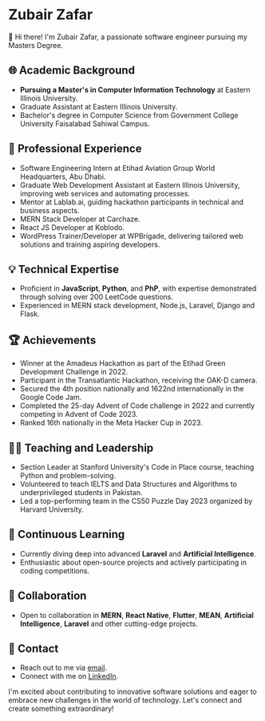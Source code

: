 # Zubair Zafar  

👋 Hi there! I'm Zubair Zafar, a passionate software engineer pursuing my Masters Degree.  

## 🌐 Academic Background  

- **Pursuing a Master's in Computer Information Technology** at Eastern Illinois University.  
- Graduate Assistant at Eastern Illinois University.
- Bachelor's degree in Computer Science from Government College University Faisalabad Sahiwal Campus.  

## 💼 Professional Experience  

- Software Engineering Intern at Etihad Aviation Group World Headquarters, Abu Dhabi.  
- Graduate Web Development Assistant at Eastern Illinois University, improving web services and automating processes.  
- Mentor at Lablab.ai, guiding hackathon participants in technical and business aspects.  
- MERN Stack Developer at Carchaze.  
- React JS Developer at Koblodo.  
- WordPress Trainer/Developer at WPBrigade, delivering tailored web solutions and training aspiring developers.  

## 💡 Technical Expertise  

- Proficient in **JavaScript**, **Python**, and **PhP**, with expertise demonstrated through solving over 200 LeetCode questions.  
- Experienced in MERN stack development, Node.js, Laravel, Django and Flask.  

## 🏆 Achievements  

- Winner at the Amadeus Hackathon as part of the Etihad Green Development Challenge in 2022.  
- Participant in the Transatlantic Hackathon, receiving the OAK-D camera.  
- Secured the 4th position nationally and 1622nd internationally in the Google Code Jam.  
- Completed the 25-day Advent of Code challenge in 2022 and currently competing in Advent of Code 2023.  
- Ranked 16th nationally in the Meta Hacker Cup in 2023.  

## 👨‍🏫 Teaching and Leadership  

- Section Leader at Stanford University's Code in Place course, teaching Python and problem-solving.  
- Volunteered to teach IELTS and Data Structures and Algorithms to underprivileged students in Pakistan.  
- Led a top-performing team in the CS50 Puzzle Day 2023 organized by Harvard University.  

## 🚀 Continuous Learning  

- Currently diving deep into advanced **Laravel** and **Artificial Intelligence**.  
- Enthusiastic about open-source projects and actively participating in coding competitions.  

## 🤝 Collaboration  

- Open to collaboration in **MERN**, **React Native**, **Flutter**, **MEAN**, **Artificial Intelligence**, **Laravel** and other cutting-edge projects.  

## 📧 Contact  

- Reach out to me via [email](mailto:zubairzafar480@gmail.com).  
- Connect with me on [LinkedIn](https://www.linkedin.com/in/zubair480).  

I'm excited about contributing to innovative software solutions and eager to embrace new challenges in the world of technology. Let's connect and create something extraordinary!  

